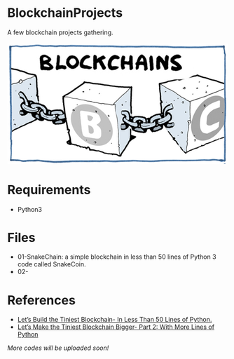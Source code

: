 # BlockchainProjects
A few blockchain projects gathering.<br><br>
![](/blockchain.jpg)

# Requirements
* Python3

# Files
* 01-SnakeChain: a simple blockchain in less than 50 lines of Python 3 code called SnakeCoin.
* 02-

# References
* [Let’s Build the Tiniest Blockchain- In Less Than 50 Lines of Python.](https://medium.com/crypto-currently/lets-build-the-tiniest-blockchain-e70965a248b)
* [Let’s Make the Tiniest Blockchain Bigger- Part 2: With More Lines of Python](https://medium.com/crypto-currently/lets-make-the-tiniest-blockchain-bigger-ac360a328f4d)



*More codes will be uploaded soon!*
